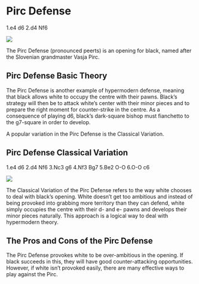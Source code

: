 ---
---

# Pirc Defense

1.e4 d6 2.d4 Nf6

![](https://chessfox.com/wp-content/uploads/2020/03/Pirc-Defense.png)

The Pirc Defense (pronounced peerts) is an opening for black, named after the Slovenian grandmaster Vasja Pirc.

## Pirc Defense Basic Theory

The Pirc Defense is another example of hypermodern defense, meaning that black allows white to occupy the centre with their pawns. Black’s strategy will then be to attack white’s center with their minor pieces and to prepare the right moment for counter-strike in the centre. As a consequence of playing d6, black’s dark-square bishop must fianchetto to the g7-square in order to develop.

A popular variation in the Pirc Defense is the Classical Variation.

## Pirc Defense Classical Variation

1.e4 d6 2.d4 Nf6 3.Nc3 g6 4.Nf3 Bg7 5.Be2 O-O 6.O-O c6

![](https://chessfox.com/wp-content/uploads/2020/03/Pirc-Defense-Classical-Variation.png)

The Classical Variation of the Pirc Defense refers to the way white chooses to deal with black’s opening.  White doesn’t get too ambitious and instead of being provoked into grabbing more territory than they can defend, white simply occupies the centre with their d- and e- pawns and develops their minor pieces naturally. This approach is a logical way to deal with hypermodern theory.

## The Pros and Cons of the Pirc Defense

The Pirc Defense provokes white to be over-ambitious in the opening. If black succeeds in this, they will have good counter-attacking opportunities. However, if white isn’t provoked easily, there are many effective ways to play against the Pirc.
